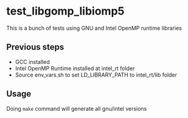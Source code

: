# test_libgomp_libiomp5

This is a bunch of tests using GNU and Intel OpenMP runtime libraries

## Previous steps

* GCC installed
* Intel OpenMP Runtime installed at intel_rt folder
* Source env_vars.sh to set LD_LIBRARY_PATH to intel_rt/lib folder

## Usage

Doing `make` command will generate all gnu/intel versions
